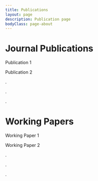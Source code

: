 ```yaml
---
title: Publications
layout: page
description: Publication page
bodyClass: page-about
---
```



# Journal Publications

Publication 1

Publication 2

.

.

.


# Working Papers

Working Paper 1

Working Paper 2

.

.

.